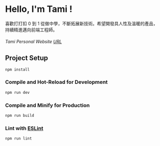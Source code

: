 # Hello, I'm Tami !

喜歡打打扣 0 到 1 從做中學，不斷拓展新技術。希望開發具人性及溫暖的產品，持續精進邁向前端工程師。
###### Tami Personal Website [URL](tami1118.github.io/tami-personal/)

## Project Setup

```sh
npm install
```

### Compile and Hot-Reload for Development

```sh
npm run dev
```

### Compile and Minify for Production

```sh
npm run build
```

### Lint with [ESLint](https://eslint.org/)

```sh
npm run lint
```
